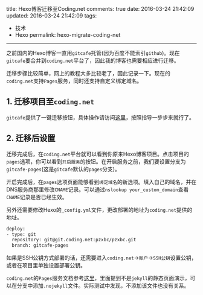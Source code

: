 title: Hexo博客迁移至Coding.net
comments: true
date: 2016-03-24 21:42:09
updated: 2016-03-24 21:42:09
tags:
  - 技术
  - Hexo
permalink: hexo-migrate-coding-net
---

之前国内的Hexo博客一直用`gitcafe`托管(因为百度不能索引`github`)。现在`gitcafe`要合并到`coding.net`平台了，因此我的博客也需要相应进行迁移。

迁移步骤比较简单，网上的教程大多比较老了，因此记录一下。现在的`coding.net`支持`Pages`服务，同时还支持自定义绑定域名。

<!-- more -->

## 1\. 迁移项目至`coding.net`

`gitcafe`提供了一键迁移按钮，具体操作请访问[这里](https://gitcafe.com/migration)，按照指导一步步来就行了。

## 2\. 迁移后设置

迁移完成后，在`coding.net`平台就可以看到你原来Hexo博客项目。点击项目的`pages`选项，你可以看到`开启服务`的按钮。在开启服务之前，我们要设置分支为`gitcafe-pages`(这是`gitcafe`默认的`pages`分支)。

开启完成后，在`pages`选项页面能够看到`绑定域名`的新选项。填入自己的域名，并在DNS服务商那里修改`CNAME`记录。可以通过`nslookup your_custom_domain`查看`CNAME`记录是否已经生效。

另外还需要修改Hexo的`_config.yml`文件，更改部署的地址为`coding.net`提供的地址。

``` bash
deploy:
- type: git
  repository: git@git.coding.net:pzxbc/pzxbc.git
  branch: gitcafe-pages
```

如果是SSH公钥方式部署的话，还需要进入`coding.net`->`账户`->`SSH公钥`设置公钥，或者在项目里单独设置部署公钥。

`coding.net`的`Pages`服务文档参考[这里](https://coding.net/help/doc/pages/index.html)，里面提到不是`jekyll`的静态页面演示，可以在分支中添加`.nojekyll`文件。实际测试中发现，不添加该文件也没有关系。
